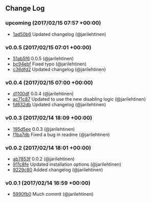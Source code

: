 ## Change Log

### upcoming (2017/02/15 07:57 +00:00)
- [1ad50b6](https://github.com/fireantjs/fireant/commit/1ad50b6466984252eefeb30c9e1a6cbb737804db) Updated changelog (@jarilehtinen)

### v0.0.5 (2017/02/15 07:01 +00:00)
- [51ab5f6](https://github.com/fireantjs/fireant/commit/51ab5f6f05c4dfb97151106d47e0aa37d508f2c7) 0.0.5 (@jarilehtinen)
- [bc94ebf](https://github.com/fireantjs/fireant/commit/bc94ebf1426db86f23cd2cff68bdf130c5242ba8) Fixed typo (@jarilehtinen)
- [c36dfd2](https://github.com/fireantjs/fireant/commit/c36dfd28a63648b7f14e4e051d5e26cfd6ecf8bc) Updated changelog (@jarilehtinen)

### v0.0.4 (2017/02/15 07:00 +00:00)
- [d1100df](https://github.com/fireantjs/fireant/commit/d1100df7d323e0e0bf66fb88a22af2986d1fc71e) 0.0.4 (@jarilehtinen)
- [ac71c87](https://github.com/fireantjs/fireant/commit/ac71c87f2cd993c23b021d10c0eed931e82d1964) Updated to use the new disabling logic (@jarilehtinen)
- [fd632db](https://github.com/fireantjs/fireant/commit/fd632dbbe1b9dddaa986d96d7737d1f4059b2366) Updated changelog (@jarilehtinen)

### v0.0.3 (2017/02/14 18:09 +00:00)
- [195d5ee](https://github.com/fireantjs/fireant/commit/195d5ee34c17cadc12a6a0bf2d0780a31e06b1ef) 0.0.3 (@jarilehtinen)
- [f1ba7db](https://github.com/fireantjs/fireant/commit/f1ba7dbfaadb1857475be1ffdf0c152d78ab1dc4) Fixed a bug in readme (@jarilehtinen)

### v0.0.2 (2017/02/14 18:01 +00:00)
- [ab7853f](https://github.com/fireantjs/fireant/commit/ab7853f425a3083be9500e38e825e863405d569c) 0.0.2 (@jarilehtinen)
- [911c8fe](https://github.com/fireantjs/fireant/commit/911c8fefe5432797646b888754175e1156eb8dc7) Updated installation options (@jarilehtinen)
- [9229c80](https://github.com/fireantjs/fireant/commit/9229c80e432b21c3a8ea1660221b7bec8e688c9e) Added changelog (@jarilehtinen)

### v0.0.1 (2017/02/14 16:59 +00:00)
- [5990fb0](https://github.com/fireantjs/fireant/commit/5990fb082300800dcaeda7027af0c39b131f7644) Much commit (@jarilehtinen)
